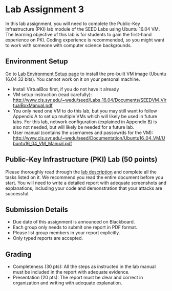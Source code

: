 # Lab Assignment 3

In this lab assignment, you will need to complete the Public-Key Infrastructure (PKI) lab module of the SEED Labs using Ubuntu 16.04 VM. The learning objective of this lab is for students to gain the first-hand experience on PKI. Coding experience is recommended, so you might want to work with someone with computer science backgrounds. 


## Environment Setup

Go to [Lab Environment Setup page](https://seedsecuritylabs.org/lab_env.html) to install the pre-built VM image (Ubuntu 16.04 32 bits). You cannot work on it on your personal machine.  
- Install VirtualBox first, if you do not have it already
- VM setup instruction (read carefully): http://www.cis.syr.edu/~wedu/seed/Labs_16.04/Documents/SEEDVM_VirtualBoxManual.pdf
- You only need one VM to do this lab, but you may still want to follow Appendix A to set up multiple VMs which will likely be used in future labs. For this lab, network configuration (explained in Appendix B) is also not needed, but will likely be needed for a future lab.
- User manual (contains the usernames and passowrds for the VM): http://www.cis.syr.edu/~wedu/seed/Documentation/Ubuntu16_04_VM/Ubuntu16_04_VM_Manual.pdf

## Public-Key Infrastructure (PKI) Lab (50 points)

Please thoroughly read through the [lab description](https://seedsecuritylabs.org/Labs_16.04/PDF/Crypto_PKI.pdf) and complete all the tasks listed on it. We recommend you read the entire document before you start. You will need to write a detailed report with adequate screenshots and explanations, including your code and demonstration that your attacks are successful. 

## Submission Details

- Due date of this assignment is announced on Blackboard.
- Each group only needs to submit one report in PDF format.
- Please list group members in your report explicitly.
- Only typed reports are accepted.

## Grading

- Completeness (30 pts): All the steps as instructed in the lab manual must be included in the report with adequate evidence.
- Presentation (20 pts): The report must be clear and correct in organization and writing with adequate explanation.
